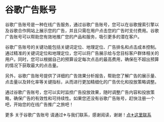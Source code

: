 # 谷歌广告账号

谷歌广告账号是一种在线广告服务，通过谷歌广告账号，您可以在谷歌搜索引擎以及谷歌合作网站上展示您的广告，并且只需在用户点击您的广告时支付费用。谷歌广告账号可以帮助您有效地推广您的产品和服务，吸引更多的潜在客户。

谷歌广告账号的关键功能包括关键词定位、地理定位、广告排名和点击成本控制。通过精准的关键词定位和地理定位，您可以将广告展示给与您目标客户群体相关的用户。同时，您可以根据自己的预算设定每次点击的最高费用，确保在不超出预算的情况下获取最大的点击量。

另外，谷歌广告账号提供了详细的广告效果分析报告，帮助您了解广告的展示量、点击量以及转化率等关键指标，从而进行更加精细化的广告优化和投放策略调整。

通过谷歌广告账号，您可以实时监控广告投放效果，随时调整广告内容和投放策略，确保广告的有效性和可持续性。如果您还没有谷歌广告账号，赶快注册一个吧，开始您的在线广告推广之旅吧！

更多 关于谷歌广告账号 请通过✈与我们联系，感谢阅读，谢谢！[点✈这里联系](https://t.me/lm999bot)